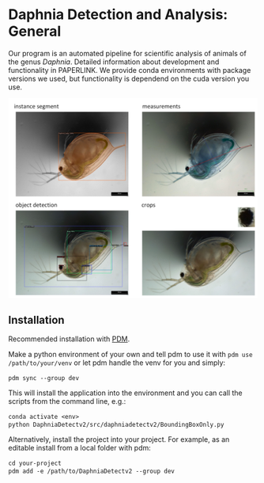 # Daphnia Detection and Analysis: General

Our program is an automated pipeline for scientific analysis of animals of the genus *Daphnia*. Detailed information about development and functionality in PAPERLINK.
We provide conda environments with package versions we used, but functionality is dependend on the cuda version you use.

![image](https://github.com/Fipsii/DaphniaDetector/blob/main/Zeichnung4.png?raw=true)


## Installation

Recommended installation with [PDM](https://pdm-project.org/latest/).


Make a python environment of your own and tell pdm to use it with `pdm use /path/to/your/venv` or let pdm handle the venv for you and simply:

```
pdm sync --group dev
```

This will install the application into the environment and you can call the scripts from the command line, e.g.:
```
conda activate <env>
python DaphniaDetectv2/src/daphniadetectv2/BoundingBoxOnly.py
```

Alternatively, install the project into your project.
For example, as an editable install from a local folder with pdm:
```
cd your-project
pdm add -e /path/to/DaphniaDetectv2 --group dev
```
